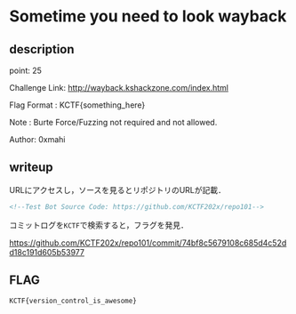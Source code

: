 # Sometime you need to look wayback

## description

point: 25

Challenge Link: http://wayback.kshackzone.com/index.html

Flag Format : KCTF{something_here}

Note : Burte Force/Fuzzing not required and not allowed.

Author: 0xmahi

## writeup

URLにアクセスし，ソースを見るとリポジトリのURLが記載．

```HTML
<!--Test Bot Source Code: https://github.com/KCTF202x/repo101-->
```

コミットログを`KCTF`で検索すると，フラグを発見．

https://github.com/KCTF202x/repo101/commit/74bf8c5679108c685d4c52dd18c191d605b53977

## FLAG

```txt
KCTF{version_control_is_awesome}
```
